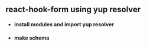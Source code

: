 ## react-hook-form using yup resolver
- #### install modules and import yup resolver
- #### make schema 

